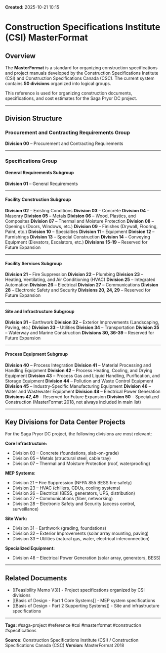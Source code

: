 
**Created:** 2025-10-21 10:15

# Construction Specifications Institute (CSI) MasterFormat

## Overview

The **MasterFormat** is a standard for organizing construction specifications and project manuals developed by the Construction Specifications Institute (CSI) and Construction Specifications Canada (CSC). The current system contains **50 divisions** organized into logical groups.

This reference is used for organizing construction documents, specifications, and cost estimates for the Saga Pryor DC project.

---

## Division Structure

### **Procurement and Contracting Requirements Group**

**Division 00** – Procurement and Contracting Requirements

---

### **Specifications Group**

#### **General Requirements Subgroup**

**Division 01** – General Requirements

---
#### **Facility Construction Subgroup**

**Division 02** – Existing Conditions
**Division 03** – Concrete
**Division 04** – Masonry
**Division 05** – Metals
**Division 06** – Wood, Plastics, and Composites
**Division 07** – Thermal and Moisture Protection
**Division 08** – Openings (Doors, Windows, etc.)
**Division 09** – Finishes (Drywall, Flooring, Paint, etc.)
**Division 10** – Specialties
**Division 11** – Equipment
**Division 12** – Furnishings
**Division 13** – Special Construction
**Division 14** – Conveying Equipment (Elevators, Escalators, etc.)
**Divisions 15-19** – Reserved for Future Expansion

---
#### **Facility Services Subgroup**

**Division 21** – Fire Suppression
**Division 22** – Plumbing
**Division 23** – Heating, Ventilating, and Air Conditioning (HVAC)
**Division 25** – Integrated Automation
**Division 26** – Electrical
**Division 27** – Communications
**Division 28** – Electronic Safety and Security
**Divisions 20, 24, 29** – Reserved for Future Expansion

---
#### **Site and Infrastructure Subgroup**

**Division 31** – Earthwork
**Division 32** – Exterior Improvements (Landscaping, Paving, etc.)
**Division 33** – Utilities
**Division 34** – Transportation
**Division 35** – Waterway and Marine Construction
**Divisions 30, 36-39** – Reserved for Future Expansion

---
#### **Process Equipment Subgroup**

**Division 40** – Process Integration
**Division 41** – Material Processing and Handling Equipment
**Division 42** – Process Heating, Cooling, and Drying Equipment
**Division 43** – Process Gas and Liquid Handling, Purification, and Storage Equipment
**Division 44** – Pollution and Waste Control Equipment
**Division 45** – Industry-Specific Manufacturing Equipment
**Division 46** – Water and Wastewater Equipment
**Division 48** – Electrical Power Generation
**Divisions 47, 49** – Reserved for Future Expansion
**Division 50** – Specialized Construction (MasterFormat 2018, not always included in main list)

---

## Key Divisions for Data Center Projects

For the Saga Pryor DC project, the following divisions are most relevant:

**Core Infrastructure:**
- Division 03 – Concrete (foundations, slab-on-grade)
- Division 05 – Metals (structural steel, cable tray)
- Division 07 – Thermal and Moisture Protection (roof, waterproofing)

**MEP Systems:**
- Division 21 – Fire Suppression (NFPA 855 BESS fire safety)
- Division 23 – HVAC (chillers, CDUs, cooling systems)
- Division 26 – Electrical (BESS, generators, UPS, distribution)
- Division 27 – Communications (fiber, networking)
- Division 28 – Electronic Safety and Security (access control, surveillance)

**Site Work:**
- Division 31 – Earthwork (grading, foundations)
- Division 32 – Exterior Improvements (solar array mounting, paving)
- Division 33 – Utilities (natural gas, water, electrical interconnection)

**Specialized Equipment:**
- Division 48 – Electrical Power Generation (solar array, generators, BESS)

---

## Related Documents

- [[Feasibility Memo V3]] - Project specifications organized by CSI divisions
- [[Basis of Design - Part 1 Core Systems]] - MEP system specifications
- [[Basis of Design - Part 2 Supporting Systems]] - Site and infrastructure specifications

---

**Tags:** #saga-project #reference #csi #masterformat #construction #specifications

**Source:** Construction Specifications Institute (CSI) / Construction Specifications Canada (CSC)
**Version:** MasterFormat 2018